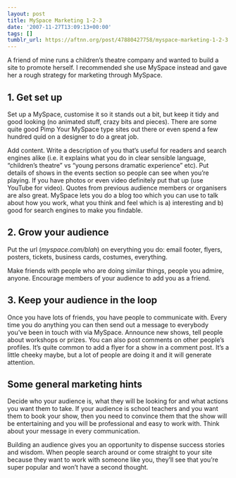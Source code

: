 ```yaml
---
layout: post
title: MySpace Marketing 1-2-3
date: '2007-11-27T13:09:13+00:00'
tags: []
tumblr_url: https://aftnn.org/post/47880427758/myspace-marketing-1-2-3
---
```

<p>A friend of mine runs a children&rsquo;s theatre company and wanted to build a site to promote herself. I recommended she use MySpace instead and gave her a rough strategy for marketing through MySpace.</p>

<h2>1. Get set up</h2>

<p>Set up a MySpace, customise it so it stands out a bit, but keep it tidy and good looking (no animated stuff, crazy bits and pieces). There are some quite good Pimp Your MySpace type sites out there or even spend a few hundred quid on a designer to do a great job.</p>

<p>Add content. Write a description of you that&rsquo;s useful for readers and search engines alike (i.e. it explains what you do in clear sensible language, &ldquo;children&rsquo;s theatre&rdquo; vs &ldquo;young persons dramatic experience&rdquo; etc). Put details of shows in the events section so people can see when you&rsquo;re playing. If you have photos or even video definitely put that up (use YouTube for video). Quotes from previous audience members or organisers are also great. MySpace lets you do a blog too which you can use to talk about how you work, what you think and feel which is a) interesting and b) good for search engines to make you findable.</p>

<h2>2. Grow your audience</h2>

<p>Put the url (<em>myspace.com/blah</em>) on everything you do: email footer, flyers, posters, tickets, business cards, costumes, everything.</p>

<p>Make friends with people who are doing similar things, people you admire, anyone. Encourage members of your audience to add you as a friend.</p>

<h2>3. Keep your audience in the loop</h2>

<p>Once you have lots of friends, you have people to communicate with. Every time you do anything you can then send out a message to everybody you&rsquo;ve been in touch with via MySpace. Announce new shows, tell people about workshops or prizes. You can also post comments on other people&rsquo;s profiles. It&rsquo;s quite common to add a flyer for a show in a comment post. It&rsquo;s a little cheeky maybe, but a lot of people are doing it and it will generate attention.</p>

<h2>Some general marketing hints</h2>

<p>Decide who your audience is, what they will be looking for and what actions you want them to take. If your audience is school teachers and you want them to book your show, then you need to convince them that the show will be entertaining and you will be professional and easy to work with. Think about your message in every communication.</p>

<p>Building an audience gives you an opportunity to dispense success stories and wisdom. When people search around or come straight to your site because they want to work with someone like you, they&rsquo;ll see that you&rsquo;re super popular and won&rsquo;t have a second thought.</p>
